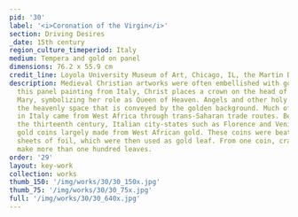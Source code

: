 ```yaml
---
pid: '30'
label: '<i>Coronation of the Virgin</i>'
section: Driving Desires
_date: 15th century
region_culture_timeperiod: Italy
medium: Tempera and gold on panel
dimensions: 76.2 x 55.9 cm
credit_line: Loyola University Museum of Art, Chicago, IL, the Martin D’Arcy, S.J., Collection, gift of Eileen O'Shaughnessy, 1985, 1985:03. Photograph by Clare Britt
description: Medieval Christian artworks were often embellished with gold leaf. In
  this panel painting from Italy, Christ places a crown on the head of his mother
  Mary, symbolizing her role as Queen of Heaven. Angels and other holy figures fill
  the heavenly space that is conveyed by the golden background. Much of the gold used
  in Italy came from West Africa through trans-Saharan trade routes. Beginning in
  the thirteenth century, Italian city-states such as Florence and Venice began minting
  gold coins largely made from West African gold. These coins were beaten into thin
  sheets of foil, which were then used as gold leaf. From one coin, craftsmen could
  make more than one hundred leaves.
order: '29'
layout: key-work
collection: works
thumb_150: '/img/works/30/30_150x.jpg'
thumb_75: '/img/works/30/30_75x.jpg'
full: '/img/works/30/30_640x.jpg'
---
```

